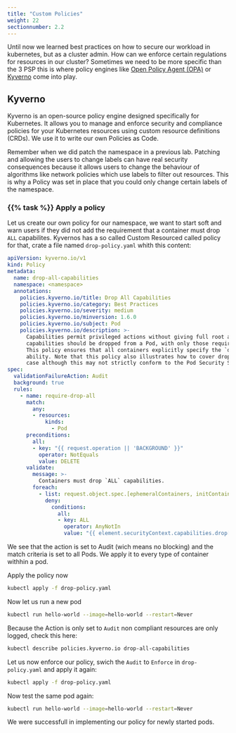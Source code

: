 ```yaml
---
title: "Custom Policies"
weight: 22
sectionnumber: 2.2
---
```


Until now we learned best practices on how to secure our workload in kubernetes, but as a cluster admin. How can we enforce certain regulations for resources in our cluster? Sometimes we need to be more specific than the 3 PSP this is where policy engines like [Open Policy Agent (OPA)](https://www.openpolicyagent.org/) or [Kyverno](https://kyverno.io/) come into play.

## Kyverno

Kyverno is an open-source policy engine designed specifically for Kubernetes. It allows you to manage and enforce security and compliance policies for your Kubernetes resources using custom resource definitions (CRDs). We use it to write our own Policies as Code.

Remember when we did patch the namespace <namespace> in a previous lab. Patching and allowing the users to change labels can have real security consequences because it allows users to change the behaviour of algorithms like network policies which use labels to filter out resources. This is why a Policy was set in place that you could only change certain labels of the <namespace> namespace.

### {{% task %}} Apply a policy

Let us create our own policy for our namespace, we want to start soft and warn users if they did not add the requirement that a container must drop `ALL` capabilites.
Kyvernos has a so called Custom Resourced called policy for that, crate a file named `drop-policy.yaml` whith this content:

```yaml
apiVersion: kyverno.io/v1
kind: Policy
metadata:
  name: drop-all-capabilities
  namespace: <namespace>
  annotations:
    policies.kyverno.io/title: Drop All Capabilities
    policies.kyverno.io/category: Best Practices
    policies.kyverno.io/severity: medium
    policies.kyverno.io/minversion: 1.6.0
    policies.kyverno.io/subject: Pod
    policies.kyverno.io/description: >-
      Capabilities permit privileged actions without giving full root access. All
      capabilities should be dropped from a Pod, with only those required added back.
      This policy ensures that all containers explicitly specify the `drop: ["ALL"]`
      ability. Note that this policy also illustrates how to cover drop entries in any
      case although this may not strictly conform to the Pod Security Standards.
spec:
  validationFailureAction: Audit
  background: true
  rules:
    - name: require-drop-all
      match:
        any:
        - resources:
            kinds:
              - Pod
      preconditions:
        all:
        - key: "{{ request.operation || 'BACKGROUND' }}"
          operator: NotEquals
          value: DELETE
      validate:
        message: >-
          Containers must drop `ALL` capabilities.
        foreach:
          - list: request.object.spec.[ephemeralContainers, initContainers, containers][]
            deny:
              conditions:
                all:
                - key: ALL
                  operator: AnyNotIn
                  value: "{{ element.securityContext.capabilities.drop[].to_upper(@) || `[]` }}"
```

We see that the action is set to Audit (wich means no blocking) and the match criteria is set to all Pods. We apply it to every type of container withhin a pod.

Apply the policy now

```bash
kubectl apply -f drop-policy.yaml
```

Now let us run a new pod

```bash
kubectl run hello-world --image=hello-world --restart=Never
```

Because the Action is only set to `Audit` non compliant resources are only logged, check this here:

```bash
kubectl describe policies.kyverno.io drop-all-capabilities
```

Let us now enforce our policy, swich the `Audit` to `Enforce` in `drop-policy.yaml` and apply it again:

```bash
kubectl apply -f drop-policy.yaml
```

Now test the same pod again:

```bash
kubectl run hello-world --image=hello-world --restart=Never
```

We were successfull in implementing our policy for newly started pods.
